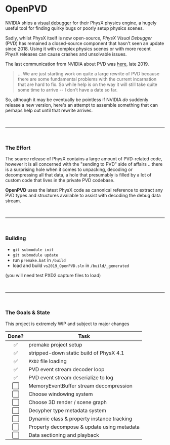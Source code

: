 # OpenPVD

NVIDIA ships a [visual debugger](https://developer.nvidia.com/physx-visual-debugger) for their PhysX physics engine, a hugely useful tool for finding quirky bugs or poorly setup physics scenes. 

Sadly, whilst PhysX itself is now open-source, *PhysX Visual Debugger* (PVD) has remained a closed-source component that hasn't seen an update since 2018. Using it with complex physics scenes or with more recent PhysX releases can cause crashes and unsolvable issues.

The last communication from NVIDIA about PVD was [here](https://github.com/NVIDIAGameWorks/PhysX/issues/224), late 2019.

> ... We are just starting work on quite a large rewrite of PVD because there are some fundamental problems with the current incarnation that are hard to fix. So while help is on the way it will still take quite some time to arrive -- I don't have a date so far.


So, although it may be eventually be pointless if NVIDIA *do* suddenly release a new version, here's an attempt to assemble something that can perhaps help out until that rewrite arrives.

<br>
<hr>
<br>

### The Effort

The source release of PhysX contains a large amount of PVD-related code, however it is all concerned with the "sending to PVD" side of affairs .. there is a surprising hole when it comes to unpacking, decoding or decompressing all that data, a hole that presumably is filled by a lot of custom code that lives in the private PVD codebase.

**OpenPVD** uses the latest PhysX code as canonical reference to extract any PVD types and structures available to assist with decoding the debug data stream. 

<br>
<hr>
<br>

### Building

* `git submodule init`
* `git submodule update`
* run `premake.bat` in `/build`
* load and build `vs2019_OpenPVD.sln` in `/build/_generated`

(you will need test PXD2 capture files to load)

<br>
<hr>
<br>

### The Goals & State

This project is extremely WIP and subject to major changes

Done? | Task
:---:| ---
:white_check_mark:|premake project setup
:white_check_mark:|stripped-down static build of PhysX 4.1
:white_check_mark:|`PXD2` file loading
:white_check_mark:|PVD event stream decoder loop
:white_check_mark:|PVD event stream deserialize to log
:white_large_square:|MemoryEventBuffer stream decompression
:white_large_square:|Choose windowing system 
:white_large_square:|Choose 3D render / scene graph
:white_large_square:|Decypher type metadata system
:white_large_square:|Dynamic class & property instance tracking
:white_large_square:|Property decompose & update using metadata
:white_large_square:|Data sectioning and playback